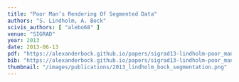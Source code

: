 ```yaml
---
title: "Poor Man’s Rendering Of Segmented Data"
authors: "S. Lindholm, A. Bock"
scivis_authors: [ "alebo68" ]
venue: "SIGRAD"
year: 2013
date: 2013-06-13
pdf: "https://alexanderbock.github.io/papers/sigrad13-lindholm-poor_mans_segmentation.pdf"
bib: "https://alexanderbock.github.io/papers/sigrad13-lindholm-poor_mans_segmentation.bib"
thumbnail: "/images/publications/2013_lindholm_bock_segmentation.png"
---
```


